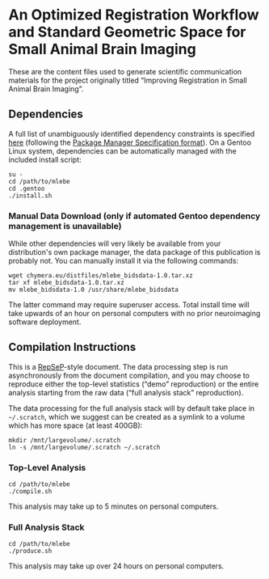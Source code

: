 # An Optimized Registration Workflow and Standard Geometric Space for Small Animal Brain Imaging

These are the content files used to generate scientific communication materials for the project originally titled “Improving Registration in Small Animal Brain Imaging”.

## Dependencies

A full list of unambiguously identified dependency constraints is specified [here](.gentoo/sci-publications/mlebe/mlebe-99999.ebuild) (following the [Package Manager Specification format](https://dev.gentoo.org/~ulm/pms/head/pms.html#x1-690008.2)).
On a Gentoo Linux system, dependencies can be automatically managed with the included install script:

```
su -
cd /path/to/mlebe
cd .gentoo
./install.sh
```

### Manual Data Download (only if automated Gentoo dependency management is unavailable)

While other dependencies will very likely be available from your distribution's own package manager, the data package of this publication is probably not.
You can manually install it via the following commands:

```
wget chymera.eu/distfiles/mlebe_bidsdata-1.0.tar.xz
tar xf mlebe_bidsdata-1.0.tar.xz
mv mlebe_bidsdata-1.0 /usr/share/mlebe_bidsdata
```

The latter command may require superuser access.
Total install time will take upwards of an hour on personal computers with no prior neuroimaging software deployment.

## Compilation Instructions

This is a [RepSeP](https://github.com/TheChymera/RepSeP)-style document.
The data processing step is run asynchronously from the document compilation, and you may choose to reproduce either the top-level statistics (“demo” reproduction) or the entire analysis starting from the raw data (“full analysis stack” reproduction).

The data processing for the full analysis stack will by default take place in `~/.scratch`, which we suggest can be created as a symlink to a volume which has more space (at least 400GB):

```
mkdir /mnt/largevolume/.scratch
ln -s /mnt/largevolume/.scratch ~/.scratch
```

### Top-Level Analysis

```
cd /path/to/mlebe
./compile.sh
```

This analysis may take up to 5 minutes on personal computers.

### Full Analysis Stack

```
cd /path/to/mlebe
./produce.sh
```

This analysis may take up over 24 hours on personal computers.
